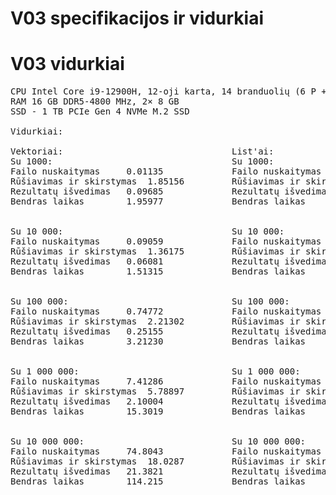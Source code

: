 # V03 specifikacijos ir vidurkiai

# V03 vidurkiai

<pre>
CPU Intel Core i9-12900H, 12-oji karta, 14 branduolių (6 P + 8 E), 20 gijų, 2.5 GHz bazinis dažnis, iki 5.0 GHz
RAM 16 GB DDR5-4800 MHz, 2× 8 GB 
SSD - 1 TB PCIe Gen 4 NVMe M.2 SSD 

Vidurkiai:
  
Vektoriai:                                List'ai:
Su 1000:                                  Su 1000:
Failo nuskaitymas     0.01135             Failo nuskaitymas     0.00804
Rūšiavimas ir skirstymas  1.85156         Rūšiavimas ir skirstymas  1.56665
Rezultatų išvedimas   0.09685             Rezultatų išvedimas   0.01833
Bendras laikas        1.95977             Bendras laikas        1.59302


Su 10 000:                                Su 10 000:
Failo nuskaitymas     0.09059             Failo nuskaitymas     0.08155
Rūšiavimas ir skirstymas  1.36175         Rūšiavimas ir skirstymas  2.37754
Rezultatų išvedimas   0.06081             Rezultatų išvedimas   0.04845
Bendras laikas        1.51315             Bendras laikas        2.50754


Su 100 000:                               Su 100 000:
Failo nuskaitymas     0.74772             Failo nuskaitymas     0.74102
Rūšiavimas ir skirstymas  2.21302         Rūšiavimas ir skirstymas  2.19679
Rezultatų išvedimas   0.25155             Rezultatų išvedimas   0.22546
Bendras laikas        3.21230             Bendras laikas        3.16326


Su 1 000 000:                             Su 1 000 000:
Failo nuskaitymas     7.41286             Failo nuskaitymas     7.34436
Rūšiavimas ir skirstymas  5.78897         Rūšiavimas ir skirstymas  7.85784
Rezultatų išvedimas   2.10004             Rezultatų išvedimas   2.06584
Bendras laikas        15.3019             Bendras laikas        17.268


Su 10 000 000:                            Su 10 000 000:
Failo nuskaitymas     74.8043             Failo nuskaitymas     76.347
Rūšiavimas ir skirstymas  18.0287         Rūšiavimas ir skirstymas  22.384
Rezultatų išvedimas   21.3821             Rezultatų išvedimas   21.331
Bendras laikas        114.215             Bendras laikas        120.063
</pre>
